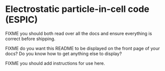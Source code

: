 # Electrostatic particle-in-cell code (ESPIC)

FIXME you should both read over all the docs and ensure everything is correct before shipping.

FIXME do you want this README to be displayed on the front page of your docs? Do you know how to get anything else to display?

FIXME you should add instructions for use here.

